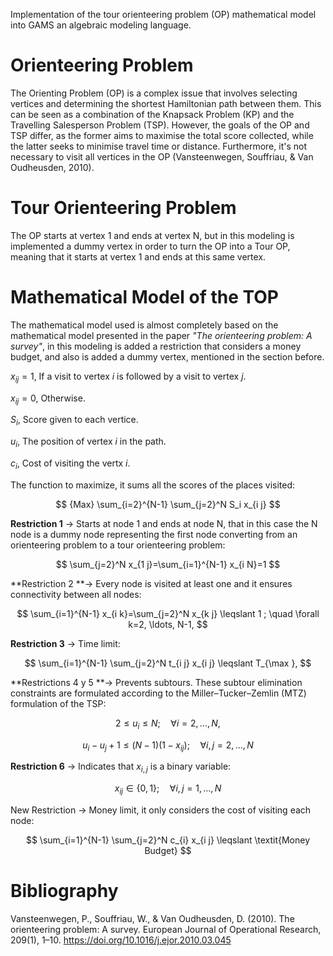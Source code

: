 Implementation of the tour orienteering problem (OP) mathematical model into GAMS an algebraic modeling language.

# Orienteering Problem 
The Orienting Problem (OP) is a complex issue that involves selecting vertices and determining the shortest Hamiltonian path between them. This can be seen as a combination of the Knapsack Problem (KP) and the Travelling Salesperson Problem (TSP). However, the goals of the OP and TSP differ, as the former aims to maximise the total score collected, while the latter seeks to minimise travel time or distance. Furthermore, it's not necessary to visit all vertices in the OP (Vansteenwegen, Souffriau, & Van Oudheusden, 2010).

# Tour Orienteering Problem
The OP starts at vertex 1 and ends at vertex N, but in this modeling is implemented a dummy vertex in order to turn the OP into a Tour OP, meaning that it starts at vertex 1 and ends at this same vertex. 

# Mathematical Model of the TOP
The mathematical model used is almost completely based on the mathematical model presented in the paper _"The orienteering problem: A survey"_, in this modeling is added a restriction that considers a money budget, and also is added a dummy vertex, mentioned in the section before. 


$x_{ij} = 1$, If a visit to vertex $i$ is followed by a visit to vertex $j$. 

$x_{ij} = 0$, Otherwise.

$S_i$, Score given to each vertice.

$u_i$, The position of vertex $i$ in the path.

$c_i$, Cost of visiting the vertx $i$.


The function to maximize, it sums all the scores of the places visited:

$$ {Max} \sum_{i=2}^{N-1} \sum_{j=2}^N S_i x_{i j} $$ 


**Restriction 1** -> Starts at node 1 and ends at node N, that in this case the N node is a dummy node representing the first node converting from an orienteering problem to a tour orienteering problem:

$$ \sum_{j=2}^N x_{1 j}=\sum_{i=1}^{N-1} x_{i N}=1 $$

**Restriction 2 **-> Every node is visited at least one and it ensures connectivity between all nodes:

$$ \sum_{i=1}^{N-1} x_{i k}=\sum_{j=2}^N x_{k j} \leqslant 1 ; \quad \forall k=2, \ldots, N-1, $$


**Restriction 3** -> Time limit:

$$ \sum_{i=1}^{N-1} \sum_{j=2}^N t_{i j} x_{i j} \leqslant T_{\max }, $$


**Restrictions 4 y 5 **-> Prevents subtours. These subtour elimination constraints are formulated according to the Miller–Tucker–Zemlin (MTZ) formulation of the TSP:

$$ 2 \leqslant u_i \leqslant N ; \quad \forall i=2, \ldots, N, $$

$$ u_i-u_j+1 \leqslant(N-1)\left(1-x_{i j}\right) ; \quad \forall i, j=2, \ldots, N $$


**Restriction 6** -> Indicates that $x_{i,j}$ is a binary variable:

$$ x_{i j} \in\{0,1\} ; \quad \forall i, j=1, \ldots, N $$


New Restriction -> Money limit, it only considers the cost of visiting each node:

$$ \sum_{i=1}^{N-1} \sum_{j=2}^N c_{i} x_{i j} \leqslant \textit{Money Budget} $$



# Bibliography 
Vansteenwegen, P., Souffriau, W., & Van Oudheusden, D. (2010). The orienteering problem: A survey. European Journal of Operational Research, 209(1), 1–10. https://doi.org/10.1016/j.ejor.2010.03.045
